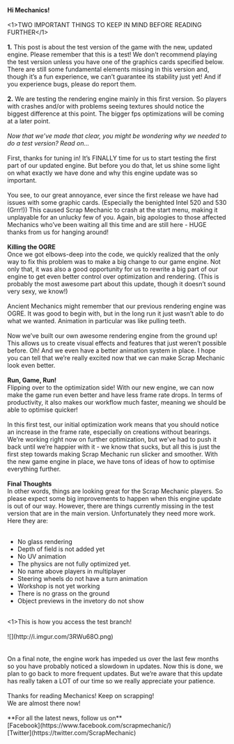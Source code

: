 **Hi Mechanics!**<br/>
<br/>
<1>TWO IMPORTANT THINGS TO KEEP IN MIND BEFORE READING FURTHER</1><br/>
<br/>
**1.** This post is about the test version of the game with the new, updated engine. Please remember that this is a test! We don’t recommend playing the test version unless you have one of the graphics cards specified below. There are still some fundamental elements missing in this version and, though it’s a fun experience, we can’t guarantee its stability just yet! And if you experience bugs, please do report them.<br/>
<br/>
**2.** We are testing the rendering engine mainly in this first version. So players with crashes and/or with problems seeing textures should notice the biggest difference at this point. The bigger fps optimizations will be coming at a later point. <br/>
<br/>
*Now that we’ve made that clear, you might be wondering why we needed to do a test version? Read on...*<br/>
<br/>
First, thanks for tuning in! It’s FINALLY time for us to start testing the first part of our updated engine. But before you do that, let us shine some light on what exactly we have done and why this engine update was so important. <br/>
<br/>
You see, to our great annoyance, ever since the first release we have had issues with some graphic cards. (Especially the benighted Intel 520 and 530 (Grrr!)) This caused Scrap Mechanic to crash at the start menu, making it unplayable for an unlucky few of you. Again, big apologies to those affected Mechanics who’ve been waiting all this time and are still here - HUGE thanks from us for hanging around!<br/>
<br/>
**Killing the OGRE**<br/>
Once we got elbows-deep into the code, we quickly realized that the only way to fix this problem was to make a big change to our game engine. Not only that, it was also a good opportunity for us to rewrite a big part of our engine to get even better control over optimization and rendering. (This is probably the most awesome part about this update, though it doesn’t sound very sexy, we know!)<br/>
<br/>
Ancient Mechanics might remember that our previous rendering engine was OGRE. It was good to begin with, but in the long run it just wasn’t able to do what we wanted. Animation in particular was like pulling teeth. <br/>
<br/>
Now we’ve built our own awesome rendering engine from the ground up! This allows us to create visual effects and features that just weren’t possible before. Oh! And we even have a better animation system in place. I hope you can tell that we’re really excited now that we can make Scrap Mechanic look even better. <br/>
<br/>
**Run, Game, Run!**<br/>
Flipping over to the optimization side! With our new engine, we can now make the game run even better and have less frame rate drops. In terms of productivity, it also makes our workflow much faster, meaning we should be able to optimise quicker!<br/>
<br/>
In this first test, our initial optimization work means that you should notice an increase in the frame rate, especially on creations without bearings. We’re working right now on further optimization, but we’ve had to push it back until we’re happier with it - we know that sucks, but all this is just the first step towards making Scrap Mechanic run slicker and smoother. With the new game engine in place, we have tons of ideas of how to optimise everything further. <br/>
<br/>
**Final Thoughts**<br/>
In other words, things are looking great for the Scrap Mechanic players. So please expect some big improvements to happen when this engine update is out of our way. However, there are things currently missing in the test version that are in the main version. Unfortunately they need more work. <br/>
Here they are: <br/>
<br/>
* No glass rendering <br/>
* Depth of field is not added yet<br/>
* No UV animation <br/>
* The physics are not fully optimized yet.<br/>
* No name above players  in multiplayer<br/>
* Steering wheels do not have a turn animation <br/>
* Workshop is not yet working<br/>
* There is no grass on the ground<br/>
* Object previews in the invetory do not show<br/>
<br/>
<1>This is how you access the test branch!</1><br/>
<br/>
![](http://i.imgur.com/3RWu68O.png)<br/>
<br/>
<br/>
On a final note, the engine work has impeded us over the last few months so you have probably noticed a slowdown in updates. Now this is done, we plan to go back to more frequent updates. But we’re aware that this update has really taken a LOT of our time so we really appreciate your patience.<br/>
<br/>
Thanks for reading Mechanics! Keep on scrapping! <br/>
We are almost there now!<br/>
<br/>
**For all the latest news, follow us on** <br/>
[Facebook](https://www.facebook.com/scrapmechanic/)<br/>
[Twitter](https://twitter.com/ScrapMechanic)